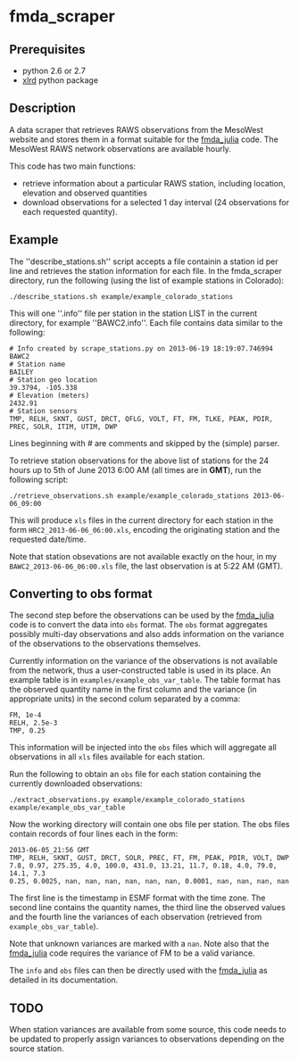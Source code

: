 fmda_scraper
============

Prerequisites
-------------
  * python 2.6 or 2.7
  * [xlrd](https://pypi.python.org/pypi/xlrd "xlrd") python package

Description
-----------
A data scraper that retrieves RAWS observations from the MesoWest website and stores them in a format suitable for the [fmda_julia](http://github.com/vejmelka/mfmda_julia "fmda_julia") code.  The MesoWest RAWS network observations are available hourly.

This code has two main functions:
  * retrieve information about a particular RAWS station, including location, elevation and observed quantities
  * download observations for a selected 1 day interval (24 observations for each requested quantity).

Example
-------

The ''describe_stations.sh'' script accepts a file containin a station id per line and retrieves the station
information for each file.  In the fmda_scraper directory, run the following (using the list of example stations
in Colorado):

    ./describe_stations.sh example/example_colorado_stations

This will one ''.info'' file per station in the station LIST in the current directory, for example
''BAWC2.info''.  Each file contains data similar to the following:

    # Info created by scrape_stations.py on 2013-06-19 18:19:07.746994
    BAWC2
    # Station name
    BAILEY
    # Station geo location
    39.3794, -105.338
    # Elevation (meters)
    2432.91
    # Station sensors
    TMP, RELH, SKNT, GUST, DRCT, QFLG, VOLT, FT, FM, TLKE, PEAK, PDIR, PREC, SOLR, ITIM, UTIM, DWP

Lines beginning with # are comments and skipped by the (simple) parser.


To retrieve station observations for the above list of stations for the 24 hours up to 5th of June 2013 6:00 AM (all times are in **GMT**), run
the following script:

    ./retrieve_observations.sh example/example_colorado_stations 2013-06-06_09:00

This will produce `xls` files in the current directory for each station in the form `HRC2_2013-06-06_06:00.xls`, encoding the originating station and the requested date/time.

Note that station obsevations are not available exactly on the hour, in my `BAWC2_2013-06-06_06:00.xls` file, the last observation is at 5:22 AM (GMT).
    

Converting to obs format
------------------------

The second step before the observations can be used by the [fmda_julia](http://github.com/vejmelka/mfmda_julia "fmda_julia") code is to convert the data into `obs` format.  The `obs` format aggregates possibly multi-day observations and also adds information on the variance of the observations to the observations themselves.

Currently information on the variance of the observations is not available from the network, thus a user-constructed table is used in its place.  An example table is in `examples/example_obs_var_table`.  The table format has the observed quantity name in the first column and the variance (in appropriate units) in the second colum separated by a comma:

    FM, 1e-4
    RELH, 2.5e-3
    TMP, 0.25

This information will be injected into the `obs` files which will aggregate all observations in all `xls` files available for each station.

Run the following to obtain an `obs` file for each station containing the currently downloaded observations:

    ./extract_observations.py example/example_colorado_stations example/example_obs_var_table

Now the working directory will contain one obs file per station.  The obs files contain records of four lines each in the form:

    2013-06-05_21:56 GMT
    TMP, RELH, SKNT, GUST, DRCT, SOLR, PREC, FT, FM, PEAK, PDIR, VOLT, DWP
    7.8, 0.97, 275.35, 4.0, 100.0, 431.0, 13.21, 11.7, 0.18, 4.0, 79.0, 14.1, 7.3
    0.25, 0.0025, nan, nan, nan, nan, nan, nan, 0.0001, nan, nan, nan, nan

The first line is the timestamp in ESMF format with the time zone.  The second line contains the quantity names, the third line the observed values and the fourth line the variances of each observation (retrieved from `example_obs_var_table`).

Note that unknown variances are marked with a `nan`.  Note also that the [fmda_julia](http://github.com/vejmelka/mfmda_julia "fmda_julia") code requires the variance of FM to be a valid variance.

The `info` and `obs` files can then be directly used with the [fmda_julia](http://github.com/vejmelka/mfmda_julia "fmda_julia") as detailed in its documentation.


TODO
----

When station variances are available from some source, this code needs to be updated to properly assign variances to observations depending on the source station.
